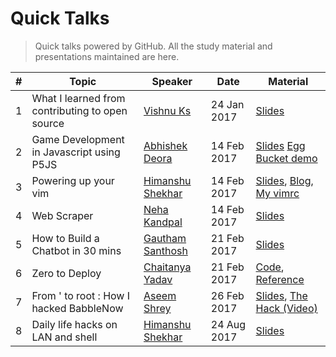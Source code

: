 # Quick Talks
> Quick talks powered by GitHub. All the study material and presentations maintained are here.

| # | Topic                                           | Speaker               | Date        | Material                              |
|---|-------------------------------------------------|-----------------------|-------------|---------------------------------------|
| 1 | What I learned from contributing to open source | [Vishnu Ks](https://github.com/hackerkid)        | 24 Jan 2017 | [Slides](https://github.com/hackerkid/talks/blob/master/pdf/WILFCTOS.pdf)                           |
| 2 | Game Development in Javascript using P5JS       | [Abhishek Deora](https://github.com/adeora7)   | 14 Feb 2017 | [Slides](https://github.com/adeora7/quick_talks_slides) [Egg Bucket demo](https://github.com/adeora7/egg_and_bucket)      |
| 3 | Powering up your vim                            | [Himanshu Shekhar](https://github.com/himanshub16) | 14 Feb 2017 | [Slides](https://docs.google.com/presentation/d/1wG_VA3pk0oiF84wYeWg8_0C1GOA7pm1cbsrFTCALRrg/edit?usp=sharing), [Blog](https://himanshub16.github.io/vim-tutorial/), [My vimrc](https://raw.githubusercontent.com/himanshub16/MyScripts/master/vimrc) |
| 4 | Web Scraper                                     | [Neha Kandpal](https://github.com/13nehu)     | 14 Feb 2017 | [Slides](https://github.com/13nehu/quick_talks)                           |
| 5 | How to Build a Chatbot in 30 mins               | [Gautham Santhosh](https://gauthamzz.github.io/) | 21 Feb 2017 | [Slides](https://github.com/gauthamzz/talks)                           |
| 6 | Zero to Deploy                                  | [Chaitanya Yadav](https://github.com/BelieveC)  | 21 Feb 2017 | [Code](https://github.com/BelieveC/ZeroToDeploySource), [Reference](https://www.railstutorial.org/book/beginning)             |
| 7 | From ' to root : How I hacked BabbleNow         | [Aseem Shrey](https://github.com/LuD1161)      | 26 Feb 2017 | [Slides](https://prezi.com/2paeq2cyiimz/talk-26-02-2017/), [The Hack (Video)](https://www.youtube.com/watch?v=vY5kgIfAkcs)    |
| 8 | Daily life hacks on LAN and shell               | [Himanshu Shekhar](https://github.com/himanshub16/) | 24 Aug 2017 | [Slides](https://docs.google.com/presentation/d/13Iha76fg6mKivEQNzF1NE4MGtdekKvm3g5DiE0yxRY0/edit?usp=sharing)                           |
